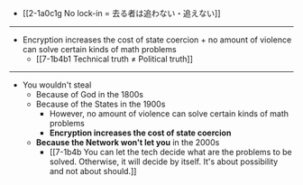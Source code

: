 - [[2-1a0c1g No lock-in = 去る者は追わない・追えない]]
---
- Encryption increases the cost of state coercion + no amount of violence can solve certain kinds of math problems
  - [[7-1b4b1 Technical truth ≠ Political truth]]
---
- You wouldn't steal
  - Because of God in the 1800s 
  - Because of the States in the 1900s
    - However, no amount of violence can solve certain kinds of math problems
    - **Encryption increases the cost of state coercion**
  - **Because the Network won't let you** in the 2000s
    - [[7-1b4b You can let the tech decide what are the problems to be solved. Otherwise, it will decide by itself. It's about possibility and not about should.]]